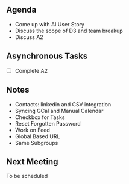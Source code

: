 ## Agenda

- Come up with AI User Story
- Discuss the scope of D3 and team breakup
- Discuss A2

## Asynchronous Tasks

- [ ]  Complete A2

## Notes

- Contacts: linkedin and CSV integration
- Syncing GCal and Manual Calendar
- Checkbox for Tasks
- Reset Forgotten Password
- Work on Feed
- Global Based URL
- Same Subgroups

## Next Meeting

To be scheduled

